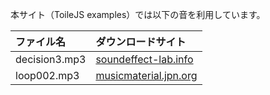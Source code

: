 本サイト（ToileJS examples）では以下の音を利用しています。

|ファイル名|ダウンロードサイト|
|:--|:--|
|decision3.mp3|[soundeffect-lab.info](https://soundeffect-lab.info/sound/button/)|
|loop002.mp3|[musicmaterial.jpn.org](http://musicmaterial.jpn.org/loop_top.htm)|